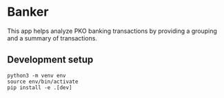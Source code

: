 # Banker

This app helps analyze PKO banking transactions by providing a grouping and a summary of transactions.

## Development setup

```commandline
python3 -m venv env
source env/bin/activate
pip install -e .[dev]
```